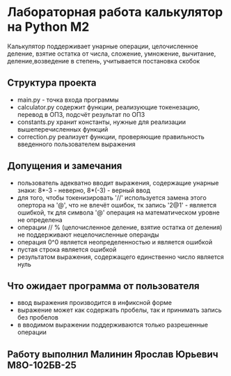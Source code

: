 # Лабораторная работа калькулятор на Python M2

Калькулятор поддерживает унарные операции, целочисленное деление, взятие остатка от числа, сложение, умножение, вычитание, деление,возведение в степень, учитывается постановка скобок

## Структура проекта

- main.py - точка входа программы
- calculator.py содержит функции, реализующие токенезацию, перевод в ОПЗ, подсчёт результат по ОПЗ
- constants.py хранит константы, нужные для реализации вышеперечисленных функций
- correction.py реализует функции, проверяющие правильность введенного пользователем выражения


## Допущения и замечания

- пользователь адекватно вводит выражения, содержащие унарные знаки: 8*-3 - неверно, 8*(-3) - верный ввод
- для того, чтобы токенизировать '//' используется замена этого опертора на '@', что не влечёт ошибок, тк запись '2@1' - является ошибкой, тк для символа '@' операция на математическом уровне не определена
- операции // % (целочисленное деление, взятие остатка от деления) не поддерживают нецелочисленные операнды
- операция 0^0 является неопределенностью и является ошибкой
- пустая строка является ошибкой
- результатом выражения, содержащего единственно число является нуль

## Что ожидает программа от пользователя

- ввод выражения производится в инфиксной форме
- выражение может как содержать пробелы, так и принимать запись без пробелов
- в вводимом выражении поддерживаются только разрешенные операции

## Работу выполнил Малинин Ярослав Юрьевич М8О-102БВ-25
